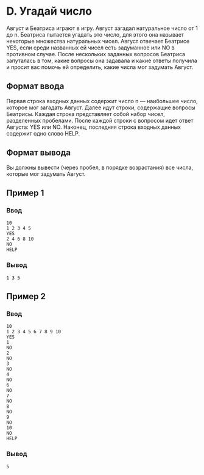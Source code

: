 # D. Угадай число

Август и Беатриса играют в игру. Август загадал натуральное число от 1 до n. Беатриса пытается угадать это число, для
этого она называет некоторые множества натуральных чисел. Август отвечает Беатрисе YES, если среди названных ей чисел
есть задуманное или NO в противном случае. После нескольких заданных вопросов Беатриса запуталась в том, какие вопросы
она задавала и какие ответы получила и просит вас помочь ей определить, какие числа мог задумать Август.

## Формат ввода

Первая строка входных данных содержит число n — наибольшее число, которое мог загадать Август. Далее идут строки,
содержащие вопросы Беатрисы. Каждая строка представляет собой набор чисел, разделенных пробелами. После каждой строки с
вопросом идет ответ Августа: YES или NO. Наконец, последняя строка входных данных содержит одно слово HELP.

## Формат вывода

Вы должны вывести (через пробел, в порядке возрастания) все числа, которые мог задумать Август.

## Пример 1

### Ввод

    10
    1 2 3 4 5
    YES
    2 4 6 8 10
    NO
    HELP

### Вывод

    1 3 5

## Пример 2

### Ввод

    10
    1 2 3 4 5 6 7 8 9 10
    YES
    1
    NO
    2
    NO
    3
    NO
    4
    NO
    6
    NO
    7
    NO
    8
    NO
    9
    NO
    10
    NO
    HELP

### Вывод

    5



